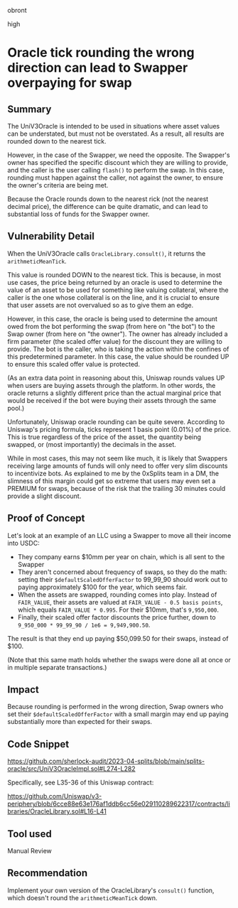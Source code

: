 obront

high

# Oracle tick rounding the wrong direction can lead to Swapper overpaying for swap

## Summary

The UniV3Oracle is intended to be used in situations where asset values can be understated, but must not be overstated. As a result, all results are rounded down to the nearest tick.

However, in the case of the Swapper, we need the opposite. The Swapper's owner has specified the specific discount which they are willing to provide, and the caller is the user calling `flash()` to perform the swap. In this case, rounding must happen against the caller, not against the owner, to ensure the owner's criteria are being met.

Because the Oracle rounds down to the nearest rick (not the nearest decimal price), the difference can be quite dramatic, and can lead to substantial loss of funds for the Swapper owner.

## Vulnerability Detail

When the UniV3Oracle calls `OracleLibrary.consult()`, it returns the `arithmeticMeanTick`.

This value is rounded DOWN to the nearest tick. This is because, in most use cases, the price being returned by an oracle is used to determine the value of an asset to be used for something like valuing collateral,  where the caller is the one whose collateral is on the line, and it is crucial to ensure that user assets are not overvalued so as to give them an edge.

However, in this case, the oracle is being used to determine the amount owed from the bot performing the swap (from here on "the bot") to the Swap owner (from here on "the owner"). The owner has already included a firm parameter (the scaled offer value) for the discount they are willing to provide. The bot is the caller, who is taking the action within the confines of this predetermined parameter. In this case, the value should be rounded UP to ensure this scaled offer value is protected.

(As an extra data point in reasoning about this, Uniswap rounds values UP when users are buying assets through the platform. In other words, the oracle returns a slightly different price than the actual marginal price that would be received if the bot were buying their assets through the same pool.)

Unfortunately, Uniswap oracle rounding can be quite severe. According to Uniswap's pricing formula, ticks represent 1 basis point (0.01%) of the price. This is true regardless of the price of the asset, the quantity being swapped, or (most importantly) the decimals in the asset.

While in most cases, this may not seem like much, it is likely that Swappers receiving large amounts of funds will only need to offer very slim discounts to incentivize bots. As explained to me by the 0xSplits team in a DM, the slimness of this margin could get so extreme that users may even set a PREMIUM for swaps, because of the risk that the trailing 30 minutes could provide a slight discount.

## Proof of Concept

Let's look at an example of an LLC using a Swapper to move all their income into USDC:
- They company earns $10mm per year on chain, which is all sent to the Swapper
- They aren't concerned about frequency of swaps, so they do the math:  setting their `$defaultScaledOfferFactor` to 99_99_90  should work out to paying approximately $100 for the year, which seems fair. 
- When the assets are swapped, rounding comes into play. Instead of `FAIR_VALUE`, their assets are valued at `FAIR_VALUE - 0.5 basis points`, which equals `FAIR_VALUE * 0.995`. For their $10mm, that's `9,950,000`.
- Finally, their scaled offer factor discounts the price further, down to `9_950_000 * 99_99_90 / 1e6 = 9,949,900.50`.

The result is that they end up paying $50,099.50 for their swaps, instead of $100.

(Note that this same math holds whether the swaps were done all at once or in multiple separate transactions.)

## Impact

Because rounding is performed in the wrong direction, Swap owners who set their `$defaultScaledOfferFactor` with a small margin may end up paying substantially more than expected for their swaps.

## Code Snippet

https://github.com/sherlock-audit/2023-04-splits/blob/main/splits-oracle/src/UniV3OracleImpl.sol#L274-L282

Specifically, see L35-36 of this Uniswap contract:

https://github.com/Uniswap/v3-periphery/blob/6cce88e63e176af1ddb6cc56e029110289622317/contracts/libraries/OracleLibrary.sol#L16-L41

## Tool used

Manual Review

## Recommendation

Implement your own version of the OracleLibrary's `consult()` function, which doesn't round the `arithmeticMeanTick` down.